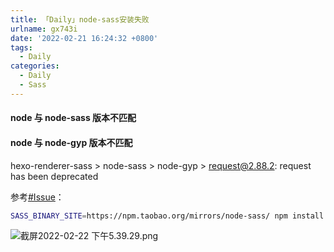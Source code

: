 ```yaml
---
title: 「Daily」node-sass安装失败
urlname: gx743i
date: '2022-02-21 16:24:32 +0800'
tags:
  - Daily
categories:
  - Daily
  - Sass
---
```


#### node 与 node-sass 版本不匹配

#### node 与 node-gyp 版本不匹配

hexo-renderer-sass > node-sass > node-gyp > request@2.88.2: request has been deprecated

参考[#Issue](https://github.com/lmk123/blog/issues/28)：

```bash
SASS_BINARY_SITE=https://npm.taobao.org/mirrors/node-sass/ npm install node-sass
```

![截屏2022-02-22 下午5.39.29.png](https://cdn.nlark.com/yuque/0/2022/png/250093/1645522813851-61cff603-d034-4b5c-a410-02892a4ea2a6.png#clientId=ue66045f6-efdb-4&crop=0&crop=0&crop=1&crop=1&from=drop&id=u8ff2e2a0&margin=%5Bobject%20Object%5D&name=%E6%88%AA%E5%B1%8F2022-02-22%20%E4%B8%8B%E5%8D%885.39.29.png&originHeight=1390&originWidth=1820&originalType=binary∶=1&rotation=0&showTitle=false&size=435944&status=done&style=none&taskId=uf0df98b3-5236-4c2b-9835-c0917cf4840&title=)
